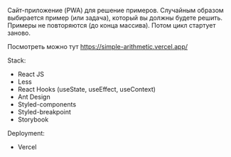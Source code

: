 Сайт-приложение (PWA) для решение примеров. Случайным образом выбирается пример (или задача), который вы должны будете решить. Примеры не повторяются (до конца массива). Потом цикл стартует заново.

Посмотреть можно тут
https://simple-arithmetic.vercel.app/

Stack:

- React JS
- Less
- React Hooks (useState, useEffect, useContext)
- Ant Design
- Styled-components
- Styled-breakpoint
- Storybook

Deployment:

- Vercel
